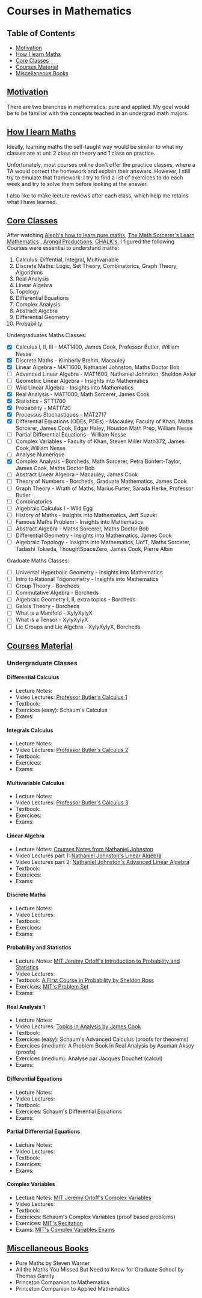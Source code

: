 # Courses in Mathematics

## Table of Contents

- [Motivation](#motivation)
- [How I learn Maths](#how-i-learn-maths)
- [Core Classes](#core-classes)
- [Courses Material](courses-material)
- [Miscellaneous Books](#miscellaneous-books)

## [Motivation](#motivation)

There are two branches in mathematics: pure and applied. My goal would
be to be familiar with the concepts teached in an undergrad math majors.

## [How I learn Maths](#how-i-learn-maths)

Ideally, learning maths the self-taught way would be similar to what
my classes are at uni: 2 class on theory and 1 class on practice.

Unfortunately, most courses online don't offer the practice classes,
where a TA would correct the homework and explain their answers. However,
I still try to emulate that framework: I try to find a list of exercices
to do each week and try to solve them before looking at the answer.

I also like to make lecture reviews after each class, which help me retains
what I have learned.

## [Core Classes](#core-classes)

After watching [Aleph's how to learn pure maths](https://www.youtube.com/watch?v=fo-alw2q-BU&t=430s), [The Math Sorcerer's Learn Mathematics](https://www.youtube.com/watch?v=pTnEG_WGd2Q) , [Arongil Productions](https://www.youtube.com/watch?v=lapgPfFAgr4), [CHALK's](https://www.youtube.com/watch?v=fG7ZKdKTo6E&t=1220s), I figured the following Courses were essential to
understand maths:

1. Calculus: Diffential, Integral, Multivariable
3. Discrete Maths: Logic, Set Theory, Combinatorics, Graph Theory, Algorithms
4. Real Analysis
5. Linear Algebra
6. Topology
7. Differential Equations
8. Complex Analysis
9. Abstract Algebra
10. Differential Geometry
11. Probability

Undergraduates Maths Classes:
- [X] Calculus I, II, III - MAT1400, James Cook, Professor Butler, William Nesse
- [X] Discrete Maths - Kimberly Brehm, Macauley
- [X] Linear Algebra - MAT1600, Nathaniel Johnston, Maths Doctor Bob
- [ ] Advanced Linear Algebra - MAT1600, Nathaniel Johnston, Sheldon Axler
- [ ] Geometric Linear Algebra - Insights into Mathematics
- [ ] Wild Linear Algebra - Insights into Mathematics
- [X] Real Analysis - MAT1000, Math Sorcerer, James Cook
- [X] Statistics - STT1700
- [X] Probability - MAT1720
- [X] Processus Stochastiques - MAT2717
- [X] Differential Equations (ODEs, PDEs) - Macauley, Faculty of Khan, Maths Sorcerer, James Cook, Edgar Haley, Houston Math Prep, William Nesse
- [ ] Partial Differential Equations - William Nesse
- [ ] Complex Variables - Faculty of Khan, Steven Miller Math372, James Cook,William Nesse
- [ ] Analyse Numérique
- [X] Complex Analysis - Borcheds, Math Sorcerer, Petra Bonfert-Taylor, James Cook, Maths Doctor Bob
- [ ] Abstract Linear Algebra - Macauley, James Cook
- [ ] Theory of Numbers - Borcheds, Graduate Mathematics, James Cook
- [ ] Graph Theory - Wrath of Maths, Marius Furter, Sarada Herke, Professor Butler
- [ ] Combinatorics
- [ ] Algebraic Calculus I - Wild Egg
- [ ] History of Maths - Insights into Mathematics, Jeff Suzuki
- [ ] Famous Maths Problem - Insights into Mathematics
- [ ] Abstract Algebra - Maths Sorcerer, Maths Doctor Bob
- [ ] Differential Geometry - Insights into Mathematics, James Cook
- [ ] Algebraic Topology - Insights into Mathematics, UofT, Maths Sorcerer, Tadashi Tokieda, ThoughtSpaceZero, James Cook, Pierre Albin

Graduate Maths Classes:
- [ ] Universal Hyperbolic Geometry - Insights into Mathematics
- [ ] Intro to Rational Trigonometry - Insights into Mathematics
- [ ] Group Theory - Borcheds
- [ ] Commutative Algebra - Borcheds
- [ ] Algebraic Geometry I, II, extra topics - Borcheds
- [ ] Galois Theory - Borcheds
- [ ] What is a Manifold - XylyXylyX
- [ ] What is a Tensor - XylyXylyX
- [ ] Lie Groups and Lie Algebra - XylyXylyX, Borcheds

## [Courses Material](courses-material)

### Undergraduate Classes

#### Differential Calculus

- Lecture Notes:
- Video Lectures: [Professor Butler's Calculus 1](https://www.youtube.com/watch?v=zLYkirsWlYE&list=PLi4h0n4UP8d_kV2n6PQbgXhlq1nmgqY4h)
- Textbook:
- Exercices (easy): Schaum's Calculus
- Exams:

#### Integrals Calculus

- Lecture Notes:
- Video Lectures: [Professor Butler's Calculus 2](https://www.youtube.com/watch?v=aGztC6hyMLo&list=PLi4h0n4UP8d8BiEy5qB9mlSe-ysEnUXN4)
- Textbook:
- Exercices:
- Exams:

#### Multivariable Calculus

- Lecture Notes:
- Video Lectures: [Professor Butler's Calculus 3](https://www.youtube.com/watch?v=7TSnO3cLKxU&list=PLi4h0n4UP8d836WAe3svKcKM5Paa5EGbm)
- Textbook:
- Exercices:
- Exams:

#### Linear Algebra

- Lecture Notes: [Courses Notes from Nathaniel Johnston](http://www.njohnston.ca/publications/introduction-to-linear-and-matrix-algebra/)
- Video Lectures part 1: [Nathaniel Johnston's Linear Algebra](https://www.youtube.com/watch?v=ea6p2eb7mTQ&list=PLOAf1ViVP13jmawPabxnAa00YFIetVqbd)
- Video Lectures part 2: [Nathaniel Johnston's Advanced Linear Algebra](https://www.youtube.com/watch?v=1ADC9rZQ11E&list=PLOAf1ViVP13jdhvy-wVS7aR02xnDxueuL)
- Textbook:
- Exercices:
- Exams:

#### Discrete Maths

- Lecture Notes:
- Video Lectures:
- Textbook:
- Exercices:
- Exams:

#### Probability and Statistics

- Lecture Notes: [MIT Jeremy Orloff's Introduction to Probability and Statistics](https://ocw.mit.edu/courses/mathematics/18-05-introduction-to-probability-and-statistics-spring-2014/index.htm)
- Video Lectures:
- Textbook: [A First Course in Probability by Sheldon Ross](http://julio.staff.ipb.ac.id/files/2015/02/Ross_8th_ed_English.pdf)
- Exercices: [MIT's Problem Set](https://ocw.mit.edu/courses/mathematics/18-05-introduction-to-probability-and-statistics-spring-2014/assignments/)
- Exams:

#### Real Analysis 1

- Lecture Notes:
- Video Lectures: [Topics in Analysis by James Cook](https://www.youtube.com/playlist?list=PLBY4G2o7DhF2VZ9vGFgdap7Gpt-Tm3w3x) 
- Textbook:
- Exercices (easy): Schaum's Advanced Calculus (proofs for theorems)
- Exercices (medium): A Problem Book in Real Analysis by Asuman Aksoy (proofs)
- Exercices (medium): Analyse par Jacques Douchet (calcul)
- Exams:

#### Differential Equations

- Lecture Notes:
- Video Lectures:
- Textbook:
- Exercices: Schaum's Differential Equations
- Exams:

#### Partial Differential Equations

- Lecture Notes:
- Video Lectures:
- Textbook:
- Exercices:
- Exams:

#### Complex Variables

- Lecture Notes: [MIT Jeremy Orloff's Complex Variables](https://ocw.mit.edu/courses/mathematics/18-04-complex-variables-with-applications-spring-2018/index.htm)
- Video Lectures:
- Textbook:
- Exercices: Schaum's Complex Variables (proof based problems)
- Exercices: [MIT's Recitation](https://ocw.mit.edu/courses/mathematics/18-04-complex-variables-with-applications-spring-2018/recitations/)
- Exams: [MIT's Complex Variables Exams](https://ocw.mit.edu/courses/mathematics/18-04-complex-variables-with-applications-spring-2018/exams/)

## [Miscellaneous Books](#miscellaneous-books)

- Pure Maths by Steven Warner
- All the Maths You Missed But Need to Know for Graduate School by
  Thomas Garrity
- Princeton Companion to Mathematics
- Princeton Companion to Applied Mathematics

